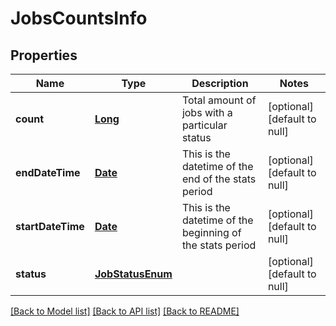 # JobsCountsInfo
## Properties

Name | Type | Description | Notes
------------ | ------------- | ------------- | -------------
**count** | [**Long**](long.md) | Total amount of jobs with a particular status | [optional] [default to null]
**endDateTime** | [**Date**](DateTime.md) | This is the datetime of the end of the stats period | [optional] [default to null]
**startDateTime** | [**Date**](DateTime.md) | This is the datetime of the beginning of the stats period | [optional] [default to null]
**status** | [**JobStatusEnum**](JobStatusEnum.md) |  | [optional] [default to null]

[[Back to Model list]](../README.md#documentation-for-models) [[Back to API list]](../README.md#documentation-for-api-endpoints) [[Back to README]](../README.md)

